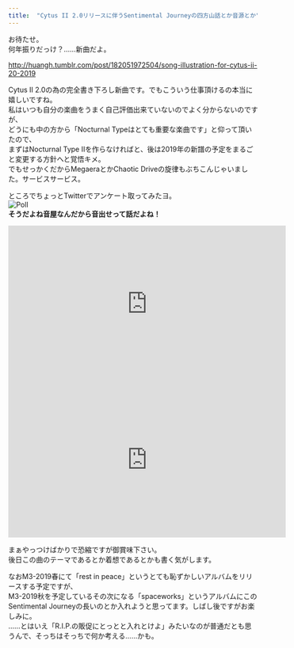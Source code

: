 ```yaml
---
title:  "Cytus II 2.0リリースに伴うSentimental Journeyの四方山話とか音源とか"
---
```

お待たせ。  
何年振りだっけ？……新曲だよ。

<div class="tumblr-post" data-did="5a99492219ae014cd8b16784f19807630d868e25" data-href="https://embed.tumblr.com/embed/post/OStoGurwVuZQmdqNwhpLQw/182051972504">
<a href="http://huangh.tumblr.com/post/182051972504/song-illustration-for-cytus-ii-20-2019">http://huangh.tumblr.com/post/182051972504/song-illustration-for-cytus-ii-20-2019</a></div>
<script async="" src="https://assets.tumblr.com/post.js"></script>

Cytus II 2.0の為の完全書き下ろし新曲です。でもこういう仕事頂けるの本当に嬉しいですね。  
私はいつも自分の楽曲をうまく自己評価出来ていないのでよく分からないのですが、  
どうにも中の方から「Nocturnal Typeはとても重要な楽曲です」と仰って頂いたので、  
まずはNocturnal Type IIを作らなければと、後は2019年の新譜の予定をまるごと変更する方針へと覚悟キメ。  
でもせっかくだからMegaeraとかChaotic Driveの旋律もぶちこんじゃいました。サービスサービス。

ところでちょっとTwitterでアンケート取ってみたヨ。  
![Poll](http://drive.google.com/uc?export=view&id=1BEEL9yXA2JIxcACxQd4Mjh9TIpEIHp_I)  
**そうだよね音屋なんだから音出せって話だよね！**  
<iframe allow="accelerometer; autoplay; encrypted-media; gyroscope; picture-in-picture" allowfullscreen="" frameborder="0" height="315" src="https://www.youtube.com/embed/zYKj2qy1SkQ" width="560"></iframe>  
<iframe allow="accelerometer; autoplay; encrypted-media; gyroscope; picture-in-picture" allowfullscreen="" frameborder="0" height="315" src="https://www.youtube.com/embed/Jh2bvbKVn9A" width="560"></iframe>

まぁやっつけばかりで恐縮ですが御賞味下さい。  
後日この曲のテーマであるとか着想であるとかも書く気がします。  

なおM3-2019春にて「rest in peace」というとても恥ずかしいアルバムをリリースする予定ですが、  
M3-2019秋を予定しているその次になる「spaceworks」というアルバムにこのSentimental Journeyの長いのとか入れようと思ってます。しばし後ですがお楽しみに。  
……とはいえ「R.I.P.の販促にとっとと入れとけよ」みたいなのが普通だとも思うんで、そっちはそっちで何か考える……かも。
